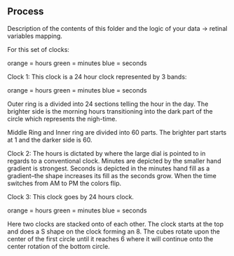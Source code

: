 ## Process

Description of the contents of this folder and the logic of your data → retinal variables mapping.

For this set of clocks:

orange = hours
green = minutes
blue = seconds


Clock 1: This clock is a 24 hour clock represented by 3 bands:

orange = hours
green = minutes
blue = seconds

Outer ring is a divided into 24 sections telling the hour in the day. The brighter side is the morning hours transitioning into the dark part of the circle which represents the nigh-time.

Middle Ring and Inner ring are divided into 60 parts. The brighter part starts at 1 and the darker side is 60.


Clock 2: The hours is dictated by where the large dial is pointed to in regards to a conventional clock. Minutes are depicted by the smaller hand gradient is strongest. Seconds is depicted in the minutes hand fill as a gradient–the shape increases its fill as the seconds grow. When the time switches from AM to PM the colors flip.


Clock 3: This clock goes by 24 hours clock.

orange = hours
green = minutes
blue = seconds

Here two clocks are stacked onto of each other. The clock starts at the top and does a S shape on the clock forming an 8. The cubes rotate upon the center of the first circle until it reaches 6 where it will continue onto the center rotation of the bottom circle.